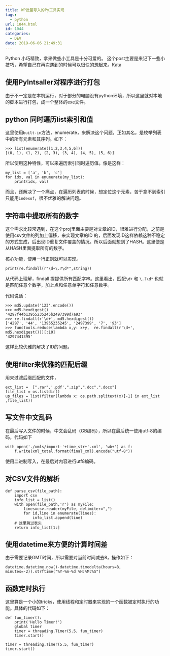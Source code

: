 ```yaml
---
title: WP批量导入的Py工具实现
tags:
  - python
url: 1044.html
id: 1044
categories:
  - DEV
date: 2019-06-06 21:49:31
---
```


Python 小巧精致，拿来做些小工具是十分可爱的。 这个post主要是来记下一些小技巧，希望自己在再次遇到的时候可以很快的想起来。Kata

使用PyIntsaller对程序进行打包
--------------------

由于不一定是在本机运行，对于部分的电脑没有python环境，所以这里就对本地的脚本进行打包，成一个整体的exe文件。

python 同时遍历list索引和值
-------------------

这里使用`built-in`方法，enumerate，来解决这个问题，正如其名，是枚举列表中的所有元素和其序列。如下：

    >>> list(enumerate([1,2,3,4,5,6]))
    [(0, 1), (1, 2), (2, 3), (3, 4), (4, 5), (5, 6)]

所以使用这种特性，可以来遍历索引同时遍历值。像是这样：

    my_list = ['a', 'b', 'c']
    for idx, val in enumerate(my_list):
        print(idx, val)

而且，还解决了一个痛点，在遍历列表的时候，想定位这个元素，苦于拿不到索引只能用`indexof`，很不优雅的解决问题。

字符串中提取所有的数字
-----------

这个需求比较常遇到，在这个proj里面主要是对文章的ID，很难进行分配，之前是使用csv文件的列加上偏移，来实现文章的ID 的，后面发现ID这样依赖这种不稳定的方式生成，后出现ID重复文件覆盖的情况。所以后面就想到了HASH。这里便是从HASH里面提取所有的数字。

核心功能，使用一行正则就可以实现。

    print(re.findall(r"\d+\.?\d*",string))

从代码上理解，findall 提提供所有匹配字串。这里看出，匹配`\d+` 和 `\.?\d*` 也就是匹配任意个数字，加上点和任意单字符和任意数字。

代码说话：

    >>> md5.update('123'.encode())
    >>> md5.hexdigest()
    '4297f44b13955235245b2497399d7a93'
    >>> re.findall(r'\d+', md5.hexdigest())
    ['4297', '44', '13955235245', '2497399', '7', '93']
    >>> functools.reduce(lambda x,y: x+y,  re.findall(r'\d+', md5.hexdigest()))[:10]
    '4297441395'

这样比较优雅的解决了ID的问题。

使用filter来优雅的匹配后缀
----------------

用来过滤后缀匹配的文件，

    ext_list =  [".rar",'.pdf',".zip",".doc",".docx"]
    file_list = os.listdir()
    up_files = list(filter(lambda x: os.path.splitext(x)[-1] in ext_list ,file_list))

写文件中文乱码
-------

在最后写入文件的时候，中文会乱码（GB编码），所以在最后统一使用utf-8的编码，代码如下

    with open('./xmls/import-'+time_str+'.xml', 'wb+') as f:
        f.write(xml_total.format(final_xml).encode("utf-8"))

使用二进制写入，在最后对内容进行utf8编码。

对CSV文件的解析
---------

    def parse_csv(file_path):
        import csv
        info_list = list()
        with open(file_path,'r') as myFile:
            lines=csv.reader(myFile, delimiter=",")
            for id,line in enumerate(lines):
                info_list.append(line)
        # 这里跳过表头
        return info_list[1:]

使用datetime来方便的计算时间差
-------------------

由于需要记录GMT时间，所以需要对当前时间减去8，操作如下：

    datetime.datetime.now()-datetime.timedelta(hours=8, minutes=-2)).strftime("%Y-%m-%d %H:%M:%S")

函数定时执行
------

这里算是一个小的tricks，使用线程和定时器来实现的一个函数被定时执行的功能。具体的代码如下：

    def fun_timer():
        print('Hello Timer!')
        global timer
        timer = threading.Timer(5.5, fun_timer)
        timer.start()
    
    timer = threading.Timer(5.5, fun_timer)
    timer.start()